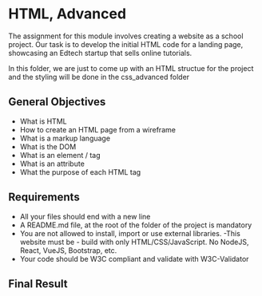 # HTML, Advanced

The assignment for this module involves creating a website as a school project. Our task is to develop the initial HTML code for a landing page, showcasing an Edtech startup that sells online tutorials.

In this folder, we are just to come up with an HTML structue for the project and the styling will be done in the css_advanced folder

## General Objectives

- What is HTML
- How to create an HTML page from a wireframe
- What is a markup language
- What is the DOM
- What is an element / tag
- What is an attribute
- What the purpose of each HTML tag

## Requirements

- All your files should end with a new line
- A README.md file, at the root of the folder of the project is mandatory
- You are not allowed to install, import or use external libraries. -This website must be - build with only HTML/CSS/JavaScript. No NodeJS, React, VueJS, Bootstrap, etc.
- Your code should be W3C compliant and validate with W3C-Validator

## Final Result
